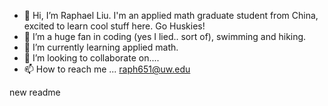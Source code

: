 - 👋 Hi, I’m Raphael Liu. I'm an applied math graduate student from China, excited to learn cool stuff here. Go Huskies!
- 👀 I’m a huge fan in coding (yes I lied.. sort of), swimming and hiking.
- 🌱 I’m currently learning applied math.
- 💞️ I’m looking to collaborate on....
- 📫 How to reach me ... raph651@uw.edu

new readme
<!---
raph651/raph651 is a ✨ special ✨ repository because its `README.md` (this file) appears on your GitHub profile.
You can click the Preview link to take a look at your changes.
--->
